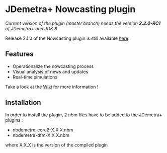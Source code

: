 # JDemetra+ Nowcasting plugin

_Current version of the plugin (master branch) needs the version **2.2.0-RC1** of JDemetra+ and JDK 8_

Release 2.1.0 of the Nowcasting plugin is still available [here](https://github.com/nbbrd/jdemetra-nowcasting/releases/tag/v2.1.0).

## Features
- Operationalize the nowcasting process
- Visual analysis of news and updates
- Real-time simulations

Take a look at the [Wiki](https://github.com/nbbrd/jdemetra-nowcasting/wiki) for more information !

## Installation
In order to install the plugin, 2 nbm files have to be added to the JDemetra+ plugins :

- nbdemetra-core2-X.X.X.nbm
- nbdemetra-dfm-X.X.X.nbm

where X.X.X is the version of the compiled plugin
